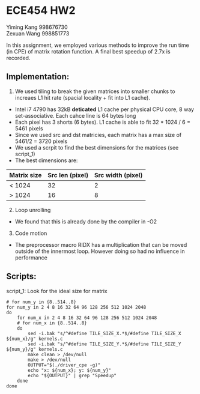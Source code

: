 ECE454 HW2
==========
Yiming Kang 998676730  
Zexuan Wang 998851773

In this assignment, we employed various methods to improve the run time (in CPE) of matrix rotation function. A final best speedup of 2.7x is recorded.

Implementation:
---------------
1. We used tiling to break the given matrices into smaller chunks to increaes L1 hit rate (spacial locality + fit into L1 cache).
  * Intel i7 4790 has 32kB **deticated** L1 cache per physical CPU core, 8 way set-associative. Each cahce line is 64 bytes long
  * Each pixel has 3 shorts (6 bytes). L1 cache is able to fit 32 * 1024 / 6 = 5461 pixels
  * Since we used src and dst matricies, each matrix has a max size of 5461/2 = 3720 pixels
  * We used a scrpit to find the best dimensions for the matrices (see script\_1)
  * The best dimensions are:

| Matrix size | Src len (pixel) | Src width (pixel) |
| ----------- | --------------- | ----------------- |
| < 1024      | 32              | 2                 |
| > 1024      | 16              | 8                 |

2. Loop unrolling
  * We found that this is already done by the compiler in -O2

3. Code motion
  * The preprocessor macro RIDX has a multiplication that can be moved outside of the innermost loop. However doing so had no influence in performance


Scripts:
--------

script\_1: Look for the ideal size for matrix
```shell
# for num_y in {8..514..8}
for num_y in 2 4 8 16 32 64 96 128 256 512 1024 2048
do
	for num_x in 2 4 8 16 32 64 96 128 256 512 1024 2048
	# for num_x in {8..514..8}
	do
		sed -i.bak "s/^#define TILE_SIZE_X.*$/#define TILE_SIZE_X ${num_x}/g" kernels.c
		sed -i.bak "s/^#define TILE_SIZE_Y.*$/#define TILE_SIZE_Y ${num_y}/g" kernels.c
		make clean > /dev/null
		make > /dev/null
		OUTPUT="$(./driver_cpe -g)"
		echo "x: ${num_x}; y: ${num_y}"
		echo "${OUTPUT}" | grep "Speedup"
	done
done
```





